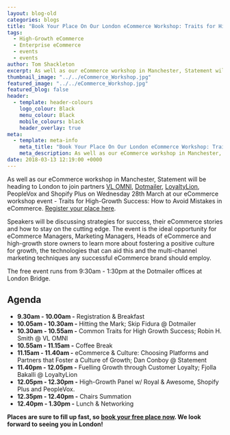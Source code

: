 ```yaml
---
layout: blog-old
categories: blogs
title: "Book Your Place On Our London eCommerce Workshop: Traits for High-Growth Success: How to Avoid Mistakes in eCommerce"
tags:
  - High-Growth eCommerce
  - Enterprise eCommerce
  - events
  - events
author: Tom Shackleton
excerpt: As well as our eCommerce workshop in Manchester, Statement will be heading to London to join partners VL OMNI, Dotmailer, LoyaltyLion, PeopleVox and Shopify Plus on Wednesday 28th March at our eCommerce workshop event - Traits for High-Growth Success How to Avoid Mistakes in eCommerce.
thumbnail_image: "../../eCommerce_Workshop.jpg"
featured_image: "../../eCommerce_Workshop.jpg"
featured_blog: false
header:
  - template: header-colours
    logo_colour: Black
    menu_colour: Black
    mobile_colours: black
    header_overlay: true
meta:
  - template: meta-info
    meta_title: "Book Your Place On Our London eCommerce Workshop: Traits for High-Growth Success: How to Avoid Mistakes in eCommerce"
    meta_description: As well as our eCommerce workshop in Manchester, Statement will be heading to London to join partners VL OMNI, Dotmailer, LoyaltyLion, PeopleVox and Shopify Plus on Wednesday 28th March at our eCommerce workshop event - Traits for High-Growth Success How to Avoid Mistakes in eCommerce.
date: 2018-03-13 12:19:00 +0000
---
```


As well as our eCommerce workshop in Manchester, Statement will be heading to London to join partners [VL OMNI](https://virtuallogistics.ca/), [Dotmailer](https://www.dotmailer.com/), [LoyaltyLion](https://loyaltylion.com/), PeopleVox and Shopify Plus on Wednesday 28th March at our eCommerce workshop event - Traits for High-Growth Success: How to Avoid Mistakes in eCommerce. [Register your place here](https://www.eventbrite.co.uk/e/how-to-build-a-brand-for-long-term-ecommerce-success-strategies-stories-staying-on-the-cutting-edge-tickets-43597252556).

Speakers will be discussing strategies for success, their eCommerce stories and how to stay on the cutting edge. The event is the ideal opportunity for eCommerce Managers, Marketing Managers, Heads of eCommerce and high-growth store owners to learn more about fostering a positive culture for growth, the technologies that can aid this and the multi-channel marketing techniques any successful eCommerce brand should employ.

The free event runs from 9:30am - 1:30pm at the Dotmailer offices at London Bridge.

## Agenda

- **9.30am - 10.00am -** Registration & Breakfast
- **10.05am - 10.30am -** Hitting the Mark; Skip Fidura @ Dotmailer
- **10.30am - 10.55am -** Common Traits for High Growth Success; Robin H. Smith @ VL OMNI
- **10.55am - 11.15am -** Coffee Break
- **11.15am - 11.40am -** eCommerce & Culture: Choosing Platforms and Partners that Foster a Culture of Growth; Dan Conboy @ Statement
- **11.40pm - 12.05pm -** Fuelling Growth through Customer Loyalty; Fjolla Bakalli @ LoyaltyLion
- **12.05pm - 12.30pm -** High-Growth Panel w/ Royal & Awesome, Shopify Plus and PeopleVox.
- **12.35pm - 12.40pm -** Chairs Summation
- **12.40pm - 1.30pm -** Lunch & Networking

**Places are sure to fill up fast, so [book your free place now](https://www.eventbrite.co.uk/e/how-to-build-a-brand-for-long-term-ecommerce-success-strategies-stories-staying-on-the-cutting-edge-tickets-43597252556). We look forward to seeing you in London!**
